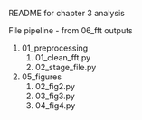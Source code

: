 README for chapter 3 analysis

File pipeline - from 06_fft outputs
  
1. 01_preprocessing  
	1. 01_clean_fft.py  
	2. 02_stage_file.py  
2. 05_figures  
	1. 02_fig2.py  
	2. 03_fig3.py  
	3. 04_fig4.py
